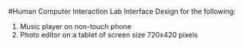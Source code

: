 #Human Computer Interaction Lab
Interface Design for the following:  
1. Music player on non-touch phone
2. Photo editor on a tablet of screen size 720x420 pixels
